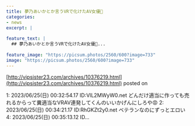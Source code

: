 ```yaml
---
title: 夢乃あいかとか言うVRで化けたAV女優🥰
categories:
- news
excerpt: |
  
feature_text: |
  ## 夢乃あいかとか言うVRで化けたAV女優🥰...
  
feature_image: "https://picsum.photos/2560/600?image=733"
image: "https://picsum.photos/2560/600?image=733"
---
```


[http://vipsister23.com/archives/10376219.html](http://vipsister23.com/archives/10376219.html)
posted on 

<!--more-->

1: 2023/06/25(日) 00:32:54.17 ID:VlL2MWyW0.net どんだけ適当に作っても売れるからって糞適当なVRAV連発してくんのいいかげんにしろや😡 2: 2023/06/25(日) 00:34:21.17 ID:RhGKZt2y0.net ベテランなのにずっとエロい 4: 2023/06/25(日) 00:35:13.12 ID...
